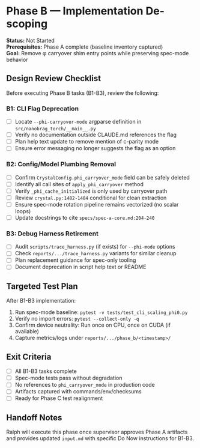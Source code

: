 # Phase B — Implementation De-scoping

**Status:** Not Started  
**Prerequisites:** Phase A complete (baseline inventory captured)  
**Goal:** Remove φ carryover shim entry points while preserving spec-mode behavior

## Design Review Checklist

Before executing Phase B tasks (B1-B3), review the following:

### B1: CLI Flag Deprecation
- [ ] Locate `--phi-carryover-mode` argparse definition in `src/nanobrag_torch/__main__.py`
- [ ] Verify no documentation outside CLAUDE.md references the flag
- [ ] Plan help text update to remove mention of c-parity mode
- [ ] Ensure error messaging no longer suggests the flag as an option

### B2: Config/Model Plumbing Removal
- [ ] Confirm `CrystalConfig.phi_carryover_mode` field can be safely deleted
- [ ] Identify all call sites of `apply_phi_carryover` method
- [ ] Verify `_phi_cache_initialized` is only used by carryover path
- [ ] Review `crystal.py:1482-1484` conditional for clean extraction
- [ ] Ensure spec-mode rotation pipeline remains vectorized (no scalar loops)
- [ ] Update docstrings to cite `specs/spec-a-core.md:204-240`

### B3: Debug Harness Retirement
- [ ] Audit `scripts/trace_harness.py` (if exists) for `--phi-mode` options
- [ ] Check `reports/.../trace_harness.py` variants for similar cleanup
- [ ] Plan replacement guidance for spec-only tooling
- [ ] Document deprecation in script help text or README

## Targeted Test Plan

After B1-B3 implementation:

1. Run spec-mode baseline: `pytest -v tests/test_cli_scaling_phi0.py`
2. Verify no import errors: `pytest --collect-only -q`
3. Confirm device neutrality: Run once on CPU, once on CUDA (if available)
4. Capture metrics/logs under `reports/.../phase_b/<timestamp>/`

## Exit Criteria

- [ ] All B1-B3 tasks complete
- [ ] Spec-mode tests pass without degradation
- [ ] No references to `phi_carryover_mode` in production code
- [ ] Artifacts captured with commands/env/checksums
- [ ] Ready for Phase C test realignment

## Handoff Notes

Ralph will execute this phase once supervisor approves Phase A artifacts and provides updated `input.md` with specific Do Now instructions for B1-B3.
